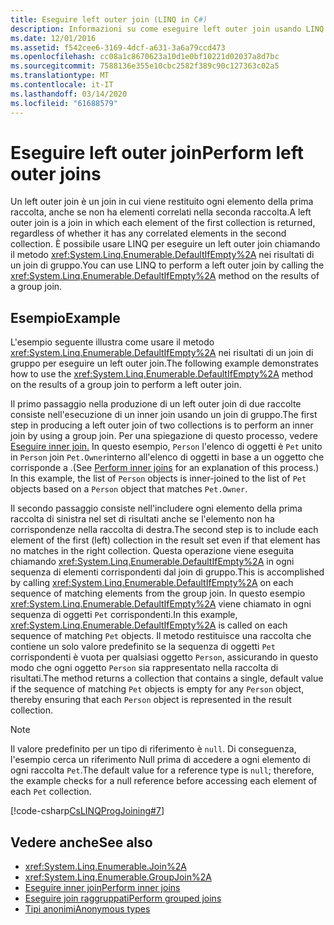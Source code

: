 ```yaml
---
title: Eseguire left outer join (LINQ in C#)
description: Informazioni su come eseguire left outer join usando LINQ in C#.
ms.date: 12/01/2016
ms.assetid: f542cee6-3169-4dcf-a631-3a6a79ccd473
ms.openlocfilehash: cc08a1c8670623a10d1e0bf10221d02037a8d7bc
ms.sourcegitcommit: 7588136e355e10cbc2582f389c90c127363c02a5
ms.translationtype: MT
ms.contentlocale: it-IT
ms.lasthandoff: 03/14/2020
ms.locfileid: "61688579"
---
```

# <a name="perform-left-outer-joins"></a><span data-ttu-id="10eb9-103">Eseguire left outer join</span><span class="sxs-lookup"><span data-stu-id="10eb9-103">Perform left outer joins</span></span>

<span data-ttu-id="10eb9-104">Un left outer join è un join in cui viene restituito ogni elemento della prima raccolta, anche se non ha elementi correlati nella seconda raccolta.</span><span class="sxs-lookup"><span data-stu-id="10eb9-104">A left outer join is a join in which each element of the first collection is returned, regardless of whether it has any correlated elements in the second collection.</span></span> <span data-ttu-id="10eb9-105">È possibile usare LINQ per eseguire un left outer join chiamando il metodo <xref:System.Linq.Enumerable.DefaultIfEmpty%2A> nei risultati di un join di gruppo.</span><span class="sxs-lookup"><span data-stu-id="10eb9-105">You can use LINQ to perform a left outer join by calling the <xref:System.Linq.Enumerable.DefaultIfEmpty%2A> method on the results of a group join.</span></span>

## <a name="example"></a><span data-ttu-id="10eb9-106">Esempio</span><span class="sxs-lookup"><span data-stu-id="10eb9-106">Example</span></span>

<span data-ttu-id="10eb9-107">L'esempio seguente illustra come usare il metodo <xref:System.Linq.Enumerable.DefaultIfEmpty%2A> nei risultati di un join di gruppo per eseguire un left outer join.</span><span class="sxs-lookup"><span data-stu-id="10eb9-107">The following example demonstrates how to use the <xref:System.Linq.Enumerable.DefaultIfEmpty%2A> method on the results of a group join to perform a left outer join.</span></span>

<span data-ttu-id="10eb9-108">Il primo passaggio nella produzione di un left outer join di due raccolte consiste nell'esecuzione di un inner join usando un join di gruppo.</span><span class="sxs-lookup"><span data-stu-id="10eb9-108">The first step in producing a left outer join of two collections is to perform an inner join by using a group join.</span></span> <span data-ttu-id="10eb9-109">Per una spiegazione di questo processo, vedere [Eseguire inner join.](perform-inner-joins.md) In questo esempio, `Person` l'elenco di oggetti è `Pet` unito in `Person` join `Pet.Owner`interno all'elenco di oggetti in base a un oggetto che corrisponde a .</span><span class="sxs-lookup"><span data-stu-id="10eb9-109">(See [Perform inner joins](perform-inner-joins.md) for an explanation of this process.) In this example, the list of `Person` objects is inner-joined to the list of `Pet` objects based on a `Person` object that matches `Pet.Owner`.</span></span>

<span data-ttu-id="10eb9-110">Il secondo passaggio consiste nell'includere ogni elemento della prima raccolta di sinistra nel set di risultati anche se l'elemento non ha corrispondenze nella raccolta di destra.</span><span class="sxs-lookup"><span data-stu-id="10eb9-110">The second step is to include each element of the first (left) collection in the result set even if that element has no matches in the right collection.</span></span> <span data-ttu-id="10eb9-111">Questa operazione viene eseguita chiamando <xref:System.Linq.Enumerable.DefaultIfEmpty%2A> in ogni sequenza di elementi corrispondenti dal join di gruppo.</span><span class="sxs-lookup"><span data-stu-id="10eb9-111">This is accomplished by calling <xref:System.Linq.Enumerable.DefaultIfEmpty%2A> on each sequence of matching elements from the group join.</span></span> <span data-ttu-id="10eb9-112">In questo esempio <xref:System.Linq.Enumerable.DefaultIfEmpty%2A> viene chiamato in ogni sequenza di oggetti `Pet` corrispondenti.</span><span class="sxs-lookup"><span data-stu-id="10eb9-112">In this example, <xref:System.Linq.Enumerable.DefaultIfEmpty%2A> is called on each sequence of matching `Pet` objects.</span></span> <span data-ttu-id="10eb9-113">Il metodo restituisce una raccolta che contiene un solo valore predefinito se la sequenza di oggetti `Pet` corrispondenti è vuota per qualsiasi oggetto `Person`, assicurando in questo modo che ogni oggetto `Person` sia rappresentato nella raccolta di risultati.</span><span class="sxs-lookup"><span data-stu-id="10eb9-113">The method returns a collection that contains a single, default value if the sequence of matching `Pet` objects is empty for any `Person` object, thereby ensuring that each `Person` object is represented in the result collection.</span></span>

> [!NOTE]
> <span data-ttu-id="10eb9-114">Il valore predefinito per un tipo di riferimento è `null`. Di conseguenza, l'esempio cerca un riferimento Null prima di accedere a ogni elemento di ogni raccolta `Pet`.</span><span class="sxs-lookup"><span data-stu-id="10eb9-114">The default value for a reference type is `null`; therefore, the example checks for a null reference before accessing each element of each `Pet` collection.</span></span>

[!code-csharp[CsLINQProgJoining#7](~/samples/snippets/csharp/concepts/linq/how-to-perform-left-outer-joins_1.cs)]

## <a name="see-also"></a><span data-ttu-id="10eb9-115">Vedere anche</span><span class="sxs-lookup"><span data-stu-id="10eb9-115">See also</span></span>

- <xref:System.Linq.Enumerable.Join%2A>
- <xref:System.Linq.Enumerable.GroupJoin%2A>
- [<span data-ttu-id="10eb9-116">Eseguire inner join</span><span class="sxs-lookup"><span data-stu-id="10eb9-116">Perform inner joins</span></span>](perform-inner-joins.md)
- [<span data-ttu-id="10eb9-117">Eseguire join raggruppati</span><span class="sxs-lookup"><span data-stu-id="10eb9-117">Perform grouped joins</span></span>](perform-grouped-joins.md)
- [<span data-ttu-id="10eb9-118">Tipi anonimi</span><span class="sxs-lookup"><span data-stu-id="10eb9-118">Anonymous types</span></span>](../programming-guide/classes-and-structs/anonymous-types.md)
